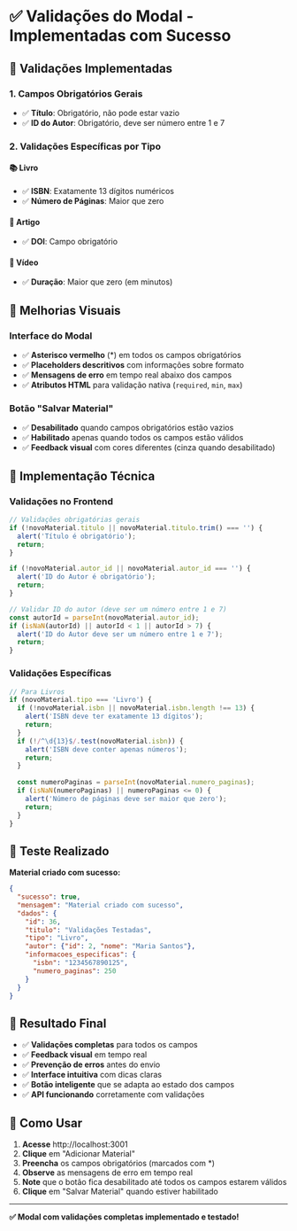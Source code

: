 # ✅ Validações do Modal - Implementadas com Sucesso

## 🎯 Validações Implementadas

### 1. **Campos Obrigatórios Gerais**
- ✅ **Título**: Obrigatório, não pode estar vazio
- ✅ **ID do Autor**: Obrigatório, deve ser número entre 1 e 7

### 2. **Validações Específicas por Tipo**

#### 📚 **Livro**
- ✅ **ISBN**: Exatamente 13 dígitos numéricos
- ✅ **Número de Páginas**: Maior que zero

#### 📄 **Artigo**
- ✅ **DOI**: Campo obrigatório

#### 🎥 **Vídeo**
- ✅ **Duração**: Maior que zero (em minutos)

## 🎨 Melhorias Visuais

### Interface do Modal
- ✅ **Asterisco vermelho** (*) em todos os campos obrigatórios
- ✅ **Placeholders descritivos** com informações sobre formato
- ✅ **Mensagens de erro** em tempo real abaixo dos campos
- ✅ **Atributos HTML** para validação nativa (`required`, `min`, `max`)

### Botão "Salvar Material"
- ✅ **Desabilitado** quando campos obrigatórios estão vazios
- ✅ **Habilitado** apenas quando todos os campos estão válidos
- ✅ **Feedback visual** com cores diferentes (cinza quando desabilitado)

## 🔧 Implementação Técnica

### Validações no Frontend
```typescript
// Validações obrigatórias gerais
if (!novoMaterial.titulo || novoMaterial.titulo.trim() === '') {
  alert('Título é obrigatório');
  return;
}

if (!novoMaterial.autor_id || novoMaterial.autor_id === '') {
  alert('ID do Autor é obrigatório');
  return;
}

// Validar ID do autor (deve ser um número entre 1 e 7)
const autorId = parseInt(novoMaterial.autor_id);
if (isNaN(autorId) || autorId < 1 || autorId > 7) {
  alert('ID do Autor deve ser um número entre 1 e 7');
  return;
}
```

### Validações Específicas
```typescript
// Para Livros
if (novoMaterial.tipo === 'Livro') {
  if (!novoMaterial.isbn || novoMaterial.isbn.length !== 13) {
    alert('ISBN deve ter exatamente 13 dígitos');
    return;
  }
  if (!/^\d{13}$/.test(novoMaterial.isbn)) {
    alert('ISBN deve conter apenas números');
    return;
  }
  
  const numeroPaginas = parseInt(novoMaterial.numero_paginas);
  if (isNaN(numeroPaginas) || numeroPaginas <= 0) {
    alert('Número de páginas deve ser maior que zero');
    return;
  }
}
```

## 🧪 Teste Realizado

**Material criado com sucesso:**
```json
{
  "sucesso": true,
  "mensagem": "Material criado com sucesso",
  "dados": {
    "id": 36,
    "titulo": "Validações Testadas",
    "tipo": "Livro",
    "autor": {"id": 2, "nome": "Maria Santos"},
    "informacoes_especificas": {
      "isbn": "1234567890125",
      "numero_paginas": 250
    }
  }
}
```

## 🎯 Resultado Final

- ✅ **Validações completas** para todos os campos
- ✅ **Feedback visual** em tempo real
- ✅ **Prevenção de erros** antes do envio
- ✅ **Interface intuitiva** com dicas claras
- ✅ **Botão inteligente** que se adapta ao estado dos campos
- ✅ **API funcionando** corretamente com validações

## 🚀 Como Usar

1. **Acesse** http://localhost:3001
2. **Clique** em "Adicionar Material"
3. **Preencha** os campos obrigatórios (marcados com *)
4. **Observe** as mensagens de erro em tempo real
5. **Note** que o botão fica desabilitado até todos os campos estarem válidos
6. **Clique** em "Salvar Material" quando estiver habilitado

---

**✅ Modal com validações completas implementado e testado!**
